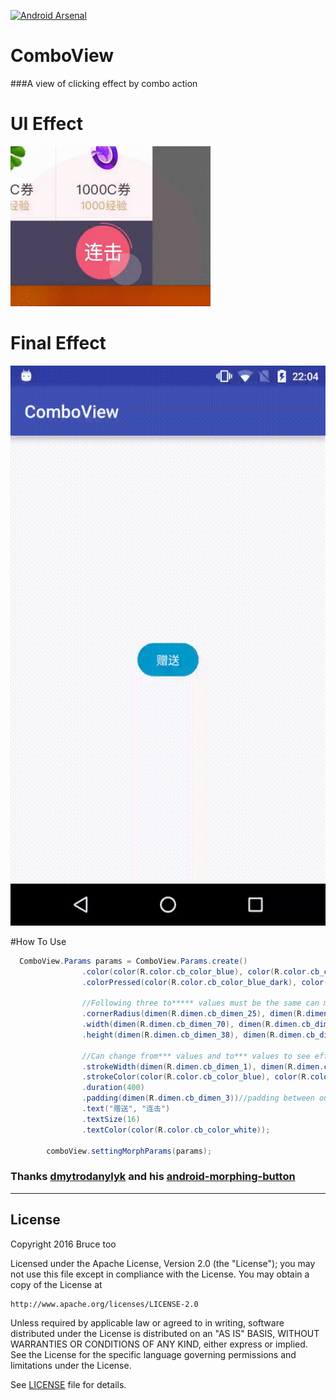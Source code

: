 [![Android Arsenal](https://img.shields.io/badge/Android%20Arsenal-ComboView-green.svg?style=true)](https://android-arsenal.com/details/1/3338)

# ComboView
###A view of clicking effect by combo action


# UI Effect

![combo1](./combo1.gif)

# Final Effect

![combo2](./combo2.gif)


#How To Use
```java
  ComboView.Params params = ComboView.Params.create()
                .color(color(R.color.cb_color_blue), color(R.color.cb_color_blue))
                .colorPressed(color(R.color.cb_color_blue_dark), color(R.color.cb_color_blue_dark))

                //Following three to***** values must be the same can morph to circle
                .cornerRadius(dimen(R.dimen.cb_dimen_25), dimen(R.dimen.cb_dimen_52))
                .width(dimen(R.dimen.cb_dimen_70), dimen(R.dimen.cb_dimen_52))
                .height(dimen(R.dimen.cb_dimen_38), dimen(R.dimen.cb_dimen_52))

                //Can change from*** values and to*** values to see effect
                .strokeWidth(dimen(R.dimen.cb_dimen_1), dimen(R.dimen.cb_dimen_1))
                .strokeColor(color(R.color.cb_color_blue), color(R.color.cb_color_blue))
                .duration(400)
                .padding(dimen(R.dimen.cb_dimen_3))//padding between outer stroke and inner button
                .text("赠送", "连击")
                .textSize(16)
                .textColor(color(R.color.cb_color_white));

        comboView.settingMorphParams(params);

```

### Thanks [dmytrodanylyk](https://github.com/dmytrodanylyk) and his [android-morphing-button](https://github.com/dmytrodanylyk/android-morphing-button)



------

## License

Copyright 2016 Bruce too

Licensed under the Apache License, Version 2.0 (the "License");
you may not use this file except in compliance with the License.
You may obtain a copy of the License at

    http://www.apache.org/licenses/LICENSE-2.0

Unless required by applicable law or agreed to in writing, software
distributed under the License is distributed on an "AS IS" BASIS,
WITHOUT WARRANTIES OR CONDITIONS OF ANY KIND, either express or implied.
See the License for the specific language governing permissions and
limitations under the License.

See [LICENSE](LICENSE) file for details.
